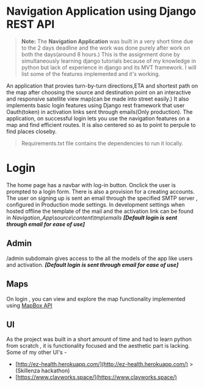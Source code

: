 # Navigation Application using Django REST API

> **Note:** The **Navigation Application** was built in a very short time due to the 2 days deadline and the work was done purely after work on both the days(around 8 hours.) This is the assignment done by simultaneously learning django tutorials because of my knowledge in python but lack of experience in django and its MVT framework. I will list some of the features implemented and it's working.

An application that provies turn-by-turn directions,ETA and shortest path on the map after choosing the source and destination point on an interactive and responsive satellite view map(can be made into street easily.) It also implements  basic login features using Django rest framework that user Oauth(token) in activation links sent through emails(Only production). The application, on successful login lets you use the navigation features on a map and find efficient routes. It is also centered so as to point to perpule to find places closeby.

>Requirements.txt file contains the dependencies to run it locally.

# Login

The home page has a navbar with log-in button. Onclick the user is prompted to a login form. There is also a provision for a creating accounts. The user on signing up is sent an email through the specified SMTP server , configured in Production mode settings.
In development settings when hosted offline the template of the mail and the activation link can be found in *Navigation_App\source\content\tmp\emails* 
***[Default login is sent through email for ease of use]***


## Admin

/admin subdomain gives access to the all the models of the app like users and activation.
***[Default login is sent through email for ease of use]***


## Maps

On login , you can view and explore the map functionality implemented using
[MapBox API](https://docs.mapbox.com/api/)


## UI

As the project was built in a short amount of time and had to learn python from scratch , it is functionality focused and the aesthetic part is lacking. Some of my other UI's -

 - [http://ez-health.herokuapp.com/](http://ez-health.herokuapp.com/) > (Skillenza hackathon)
 - [https://www.clayworks.space/](https://www.clayworks.space/)
 
